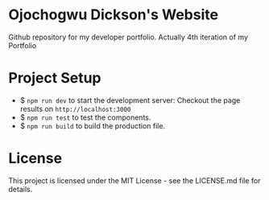 # Ojochogwu Dickson's Website

Github repository for my developer portfolio. Actually 4th iteration of my Portfolio

# Project Setup


- $ `npm run dev` to start the development server: Checkout the page results on ```http://localhost:3000```
- $ `npm run test` to test the components.
- $ `npm run build` to build the production file.

# License

This project is licensed under the MIT License - see the LICENSE.md file for details.
